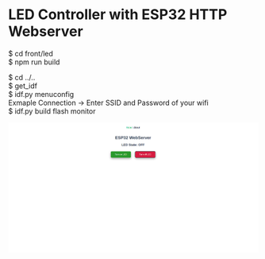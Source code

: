 # LED Controller with ESP32 HTTP Webserver

$ cd front/led <br/>
$ npm run build <br/>

$ cd ../.. <br/>
$ get_idf <br/>
$ idf.py menuconfig <br/>
Exmaple Connection -> Enter SSID and Password of your wifi <br/>
$ idf.py build flash monitor <br/>

![LED Webserver Image](led.png "LED Webserver Image")

